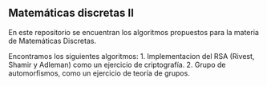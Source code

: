 ## Matemáticas discretas II

En este repositorio se encuentran los algoritmos propuestos para la materia de Matemáticas Discretas. 
<br>

Encontramos los siguientes algoritmos: 
    1. Implementacion del RSA (Rivest, Shamir y Adleman) como un ejercicio de criptografía. 
    2. Grupo de automorfismos, como un ejercicio de teoría de grupos. 